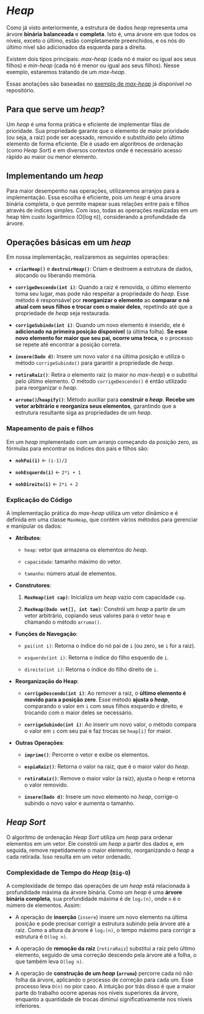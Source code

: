 # *Heap*

Como já visto anteriormente, a estrutura de dados *heap* representa uma árvore **binária** **balanceada** e **completa**. Isto é, uma árvore em que todos os níveis, exceto o último, estão completamente preenchidos, e os nós do último nível são adicionados da esquerda para a direita.

Existem dois tipos principais: *max-heap* (cada nó é maior ou igual aos seus filhos) e *min-heap* (cada nó é menor ou igual aos seus filhos). Nesse exemplo, estaremos tratando de um *max-heap*.

Essas anotações são baseadas no [exemplo de *max-heap*](https://github.com/gabrafo/Algoritmos-ED/blob/master/Implementa%C3%A7%C3%B5es%20de%20ED/maxheap.cpp) já disponível no repositório.

## Para que serve um *heap*?

Um *heap* é uma forma prática e eficiente de implementar filas de prioridade. Sua propriedade garante que o elemento de maior prioridade (ou seja, a raiz) pode ser acessado, removido e substituído pelo último elemento de forma eficiente. Ele é usado em algoritmos de ordenação (como *Heap Sort*) e em diversos contextos onde é necessário acesso rápido ao maior ou menor elemento.

## Implementando um *heap*

Para maior desempenho nas operações, utilizaremos arranjos para a implementação. Essa escolha é eficiente, pois um *heap* é uma árvore binária completa, o que permite mapear suas relações entre pais e filhos através de índices simples. Com isso, todas as operações realizadas em um heap têm custo logarítmico (O(log n)), considerando a profundidade da árvore.


## Operações básicas em um *heap*  

Em nossa implementação, realizaremos as seguintes operações:  

- **`criarHeap()`** e **`destruirHeap()`**: Criam e destroem a estrutura de dados, alocando ou liberando memória.  

- **`corrigeDescendo(int i)`**: Quando a raiz é removida, o último elemento toma seu lugar, mas pode não respeitar a propriedade do *heap*. Esse método é responsável por **reorganizar o elemento** ao **comparar o nó atual com seus filhos e trocar com o maior deles**, repetindo até que a propriedade de *heap* seja restaurada.  

- **`corrigeSubindo(int i)`**: Quando um novo elemento é inserido, ele é **adicionado na primeira posição disponível** (a última folha). **Se esse novo elemento for maior que seu pai, ocorre uma troca**, e o processo se repete até encontrar a posição correta.  

- **`insere(Dado d)`**: Insere um novo valor `d` na última posição e utiliza o método `corrigeSubindo()` para garantir a propriedade de *heap*.  

- **`retiraRaiz()`**: Retira o elemento raiz (o maior no *max-heap*) e o substitui pelo último elemento. O método `corrigeDescendo()` é então utilizado para reorganizar o *heap*.  

- **`arruma()`/`heapify()`**: Método auxiliar para **construir o *heap***. **Recebe um vetor arbitrário e reorganiza seus elementos**, garantindo que a estrutura resultante siga as propriedades de um *heap*. 

### Mapeamento de pais e filhos  
Em um *heap* implementado com um arranjo começando da posição zero, as fórmulas para encontrar os índices dos pais e filhos são:  

- **`nohPai(i)`** ← `(i-1)/2`  

- **`nohEsquerdo(i)`** ← `2*i + 1`  

- **`nohDireito(i)`** ← `2*i + 2`  

### Explicação do Código

A implementação prática do *max-heap* utiliza um vetor dinâmico e é definida em uma classe `MaxHeap`, que contém vários métodos para gerenciar e manipular os dados:

- **Atributos**:  

  - `heap`: vetor que armazena os elementos do *heap*.  

  - `capacidade`: tamanho máximo do vetor.  

  - `tamanho`: número atual de elementos.  

- **Construtores**:  

  1. **`MaxHeap(int cap)`**: Inicializa um *heap* vazio com capacidade `cap`.  

  2. **`MaxHeap(Dado vet[], int tam)`**: Constrói um *heap* a partir de um vetor arbitrário, copiando seus valores para o vetor `heap` e chamando o método `arruma()`.  

- **Funções de Navegação**:  

  - `pai(int i)`: Retorna o índice do nó pai de `i` (ou zero, se `i` for a raiz). 

  - `esquerdo(int i)`: Retorna o índice do filho esquerdo de `i`.  

  - `direito(int i)`: Retorna o índice do filho direito de `i`.  

- **Reorganização do Heap**:  

  - **`corrigeDescendo(int i)`**: Ao remover a raiz, o **último elemento é movido para a posição zero**. Esse método **ajusta o *heap***, comparando o valor em `i` com seus filhos esquerdo e direito, e trocando com o maior deles se necessário.  

  - **`corrigeSubindo(int i)`**: Ao inserir um novo valor, o método compara o valor em `i` com seu pai e faz trocas se `heap[i]` for maior.  

- **Outras Operações**:  

  - **`imprime()`**: Percorre o vetor e exibe os elementos.  

  - **`espiaRaiz()`**: Retorna o valor na raiz, que é o maior valor do *heap*.  

  - **`retiraRaiz()`**: Remove o maior valor (a raiz), ajusta o *heap* e retorna o valor removido.  

  - **`insere(Dado d)`**: Insere um novo elemento no *heap*, corrige-o subindo o novo valor e aumenta o tamanho.  

## *Heap Sort*  

O algoritmo de ordenação *Heap Sort* utiliza um *heap* para ordenar elementos em um vetor. Ele constrói um *heap* a partir dos dados e, em seguida, remove repetidamente o maior elemento, reorganizando o *heap* a cada retirada. Isso resulta em um vetor ordenado.

### Complexidade de Tempo do *Heap* (`Big-O`)

A complexidade de tempo das operações de um *heap* está relacionada à profundidade máxima da árvore binária. Como um *heap* é uma **árvore binária completa**, sua profundidade máxima é de `log₂(n)`, onde `n` é o número de elementos. Assim:

- A operação de **inserção** (`insere`) insere um novo elemento na última posição e pode precisar corrigir a estrutura subindo pela árvore até a raiz. Como a altura da árvore é `log₂(n)`, o tempo máximo para corrigir a estrutura é `O(log n)`.

- A operação de **remoção da raiz** (`retiraRaiz`) substitui a raiz pelo último elemento, seguido de uma correção descendo pela árvore até a folha, o que também leva `O(log n)`.

- A operação de **construção de um *heap* (`arruma`)** percorre cada nó não folha da árvore, aplicando o processo de correção para cada um. Esse processo leva `O(n)` no pior caso. A intuição por trás disso é que a maior parte do trabalho ocorre apenas nos níveis superiores da árvore, enquanto a quantidade de trocas diminui significativamente nos níveis inferiores.